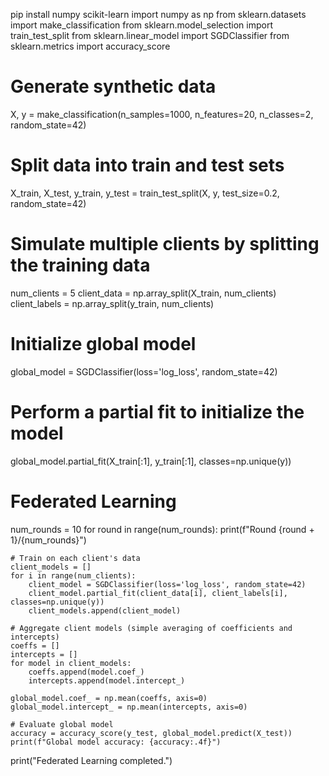 pip install numpy scikit-learn
import numpy as np
from sklearn.datasets import make_classification
from sklearn.model_selection import train_test_split
from sklearn.linear_model import SGDClassifier
from sklearn.metrics import accuracy_score

# Generate synthetic data
X, y = make_classification(n_samples=1000, n_features=20, n_classes=2, random_state=42)

# Split data into train and test sets
X_train, X_test, y_train, y_test = train_test_split(X, y, test_size=0.2, random_state=42)

# Simulate multiple clients by splitting the training data
num_clients = 5
client_data = np.array_split(X_train, num_clients)
client_labels = np.array_split(y_train, num_clients)

# Initialize global model
global_model = SGDClassifier(loss='log_loss', random_state=42)
# Perform a partial fit to initialize the model
global_model.partial_fit(X_train[:1], y_train[:1], classes=np.unique(y))

# Federated Learning
num_rounds = 10
for round in range(num_rounds):
    print(f"Round {round + 1}/{num_rounds}")
    
    # Train on each client's data
    client_models = []
    for i in range(num_clients):
        client_model = SGDClassifier(loss='log_loss', random_state=42)
        client_model.partial_fit(client_data[i], client_labels[i], classes=np.unique(y))
        client_models.append(client_model)
    
    # Aggregate client models (simple averaging of coefficients and intercepts)
    coeffs = []
    intercepts = []
    for model in client_models:
        coeffs.append(model.coef_)
        intercepts.append(model.intercept_)
    
    global_model.coef_ = np.mean(coeffs, axis=0)
    global_model.intercept_ = np.mean(intercepts, axis=0)

    # Evaluate global model
    accuracy = accuracy_score(y_test, global_model.predict(X_test))
    print(f"Global model accuracy: {accuracy:.4f}")

print("Federated Learning completed.")
